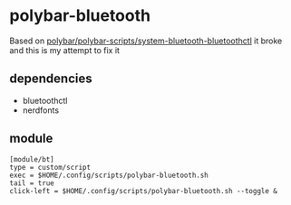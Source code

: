 # polybar-bluetooth

Based on [polybar/polybar-scripts/system-bluetooth-bluetoothctl](https://github.com/polybar/polybar-scripts/blob/master/polybar-scripts/system-bluetooth-bluetoothctl) it broke and this is my attempt to fix it

## dependencies

- bluetoothctl
- nerdfonts

## module
```
[module/bt]
type = custom/script
exec = $HOME/.config/scripts/polybar-bluetooth.sh
tail = true
click-left = $HOME/.config/scripts/polybar-bluetooth.sh --toggle &
```
